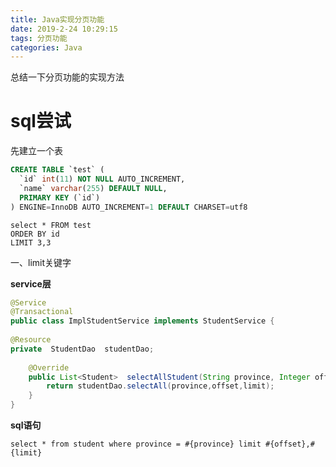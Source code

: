 ```yaml
---
title: Java实现分页功能
date: 2019-2-24 10:29:15
tags: 分页功能
categories: Java
---
```


总结一下分页功能的实现方法

<!--more-->

# sql尝试

先建立一个表

```sql
CREATE TABLE `test` (
  `id` int(11) NOT NULL AUTO_INCREMENT,
  `name` varchar(255) DEFAULT NULL,
  PRIMARY KEY (`id`)
) ENGINE=InnoDB AUTO_INCREMENT=1 DEFAULT CHARSET=utf8
```





```
select * FROM test
ORDER BY id
LIMIT 3,3
```









一、limit关键字

**service层**

```java
@Service
@Transactional
public class ImplStudentService implements StudentService {
 
@Resource
private  StudentDao  studentDao;
 
    @Override
    public List<Student>  selectAllStudent(String province, Integer offset, Integer limit) {
        return studentDao.selectAll(province,offset,limit);
    }
}
```

**sql语句**

```
select * from student where province = #{province} limit #{offset},#{limit}
```

## 